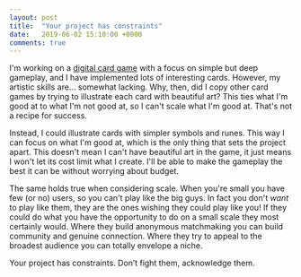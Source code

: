 ```yaml
---
layout: post
title:  "Your project has constraints"
date:   2019-06-02 15:10:00 +0000
comments: true
---
```

I'm working on a [digital card game](https://github.com/RoganMurley/Ring-of-Worlds) with a focus on simple but deep gameplay, and I have implemented lots of interesting cards. However, my artistic skills are... somewhat lacking. Why, then, did I copy other card games by trying to illustrate each card with beautiful art? This ties what I'm good at to what I'm not good at, so I can't scale what I'm good at. That's not a recipe for success.

Instead, I could illustrate cards with simpler symbols and runes. This way I can focus on what I'm good at, which is the only thing that sets the project apart. This doesn't mean I can't have beautiful art in the game, it just means I won't let its cost limit what I create. I'll be able to make the gameplay the best it can be without worrying about budget.

The same holds true when considering scale. When you're small you have few (or no) users, so you can't play like the big guys. In fact you don't *want* to play like them, they are the ones wishing they could play like you! If they could do
what you have the opportunity to do on a small scale they most certainly would. Where they build anonymous matchmaking you can build community and genuine connection. Where they try to appeal to the broadest audience you can totally envelope a niche.

Your project has constraints. Don’t fight them, acknowledge them.

<div id="disqus_thread"></div>
